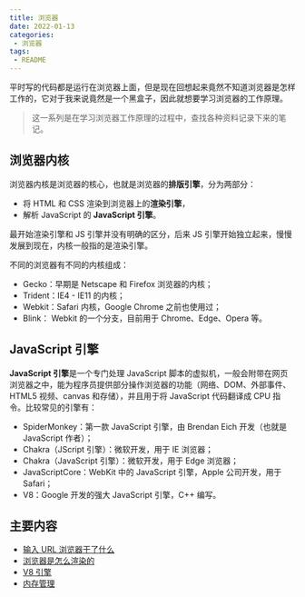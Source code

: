 ```yaml
---
title: 浏览器
date: 2022-01-13
categories:
 - 浏览器
tags:
 - README
---
```


平时写的代码都是运行在浏览器上面，但是现在回想起来竟然不知道浏览器是怎样工作的，它对于我来说竟然是一个黑盒子，因此就想要学习浏览器的工作原理。

> 这一系列是在学习浏览器工作原理的过程中，查找各种资料记录下来的笔记。

## 浏览器内核

浏览器内核是浏览器的核心，也就是浏览器的**排版引擎**，分为两部分：

* 将 HTML 和 CSS 渲染到浏览器上的**渲染引擎**，
* 解析 JavaScript 的 **JavaScript 引擎**。

最开始渲染引擎和 JS 引擎并没有明确的区分，后来 JS 引擎开始独立起来，慢慢发展到现在，内核一般指的是渲染引擎。

不同的浏览器有不同的内核组成：

* Gecko：早期是 Netscape 和 Firefox 浏览器的内核；
* Trident：IE4 - IE11 的内核；
* Webkit：Safari 内核，Google Chrome 之前也使用过；
* Blink： Webkit 的一个分支，目前用于 Chrome、Edge、Opera 等。

## JavaScript 引擎

**JavaScript 引擎**是一个专门处理 JavaScript 脚本的虚拟机，一般会附带在网页浏览器之中，能为程序员提供部分操作浏览器的功能（网络、DOM、外部事件、HTML5 视频、canvas 和存储），并且用于将 JavaScript 代码翻译成 CPU 指令。比较常见的引擎有：

* SpiderMonkey：第一款 JavaScript 引擎，由 Brendan Eich 开发（也就是 JavaScript 作者）；
* Chakra（JScript 引擎）：微软开发，用于 IE 浏览器；
* Chakra（JavaScript 引擎）：微软开发，用于 Edge 浏览器；
* JavaScriptCore：WebKit 中的 JavaScript 引擎，Apple 公司开发，用于 Safari；
* V8：Google 开发的强大 JavaScript 引擎，C++ 编写。

## 主要内容

* [输入 URL 浏览器干了什么](./0001、输入URL浏览器干了什么.md)
* [浏览器是怎么渲染的](./0002、浏览器是怎么渲染的.md)
* [V8 引擎](./0003、V8引擎.md)
* [内存管理](./0004、内存管理.md)
